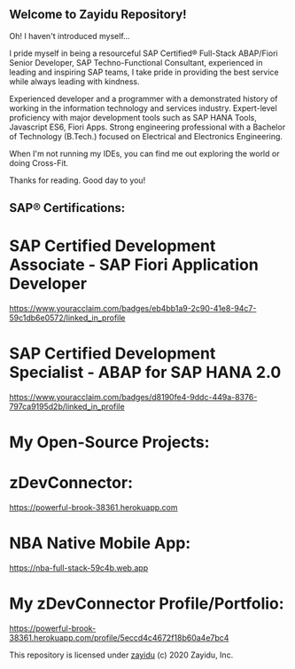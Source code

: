 ## Welcome to **Zayidu** Repository!

Oh! I haven't introduced myself...

I pride myself in being a resourceful SAP Certified® Full-Stack ABAP/Fiori Senior Developer, SAP Techno-Functional Consultant, experienced in leading and inspiring SAP teams, I take pride in providing the best service while always leading with kindness.

Experienced developer and a programmer with a demonstrated history of working in the information technology and services industry. Expert-level proficiency with major development tools such as SAP HANA Tools, Javascript ES6, Fiori Apps. Strong engineering professional with a Bachelor of Technology (B.Tech.) focused on Electrical and Electronics Engineering.

When I'm not running my IDEs, you can find me out exploring the world or doing Cross-Fit.

Thanks for reading. Good day to you!

## SAP® Certifications:

# SAP Certified Development Associate - SAP Fiori Application Developer

https://www.youracclaim.com/badges/eb4bb1a9-2c90-41e8-94c7-59c1db6e0572/linked_in_profile

# SAP Certified Development Specialist - ABAP for SAP HANA 2.0

https://www.youracclaim.com/badges/d8190fe4-9ddc-449a-8376-797ca9195d2b/linked_in_profile

# My Open-Source Projects:

# zDevConnector:

https://powerful-brook-38361.herokuapp.com

# NBA Native Mobile App:

https://nba-full-stack-59c4b.web.app

# My zDevConnector Profile/Portfolio:

https://powerful-brook-38361.herokuapp.com/profile/5eccd4c4672f18b60a4e7bc4

This repository is licensed under [zayidu](https://zayidu.github.io/portfolio) (c) 2020 Zayidu, Inc.
